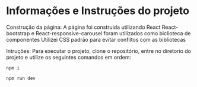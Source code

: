 # Informações e Instruções do projeto

Construção da página:
A página foi construida utilizando React
React-bootstrap e React-responsive-carousel foram utilizados como biclioteca de componentes
Utilizei CSS padrão para evitar conflitos com as bibliotecas

Intruções:
Para executar o projeto, clone o repositório, entre no diretorio do projeto e utilize os seguintes comandos em ordem:

`npm i`

`npm run dev`
